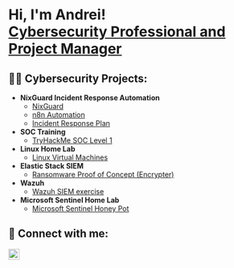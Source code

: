 <h1>Hi, I'm Andrei! <br/><a href="https://github.com/andcoa">Cybersecurity Professional and Project Manager</a></h1>

<h2>👨‍💻 Cybersecurity Projects:</h2>

- <b>NixGuard Incident Response Automation</b>
  - [NixGuard](https://github.com/andcoa/NixGuard/blob/main/README.md)
  - [n8n Automation](https://github.com/andcoa/n8n-automation)
  - [Incident Response Plan](https://github.com/andcoa/Incident-Response-Plan)
- <b>SOC Training</b>
  - [TryHackMe SOC Level 1](https://github.com/andcoa/SOC-Training)
- <b>Linux Home Lab</b>
  - [Linux Virtual Machines](https://github.com/andcoa)
- <b>Elastic Stack SIEM</b>
  - [Ransomware Proof of Concept (Encrypter)](https://github.com/andcoa)
- <b>Wazuh</b>
  - [Wazuh SIEM exercise](https://github.com/andcoa)
- <b>Microsoft Sentinel Home Lab</b>
  - [Microsoft Sentinel Honey Pot](https://github.com/andcoa)
    
<h2> 🤳 Connect with me:</h2>

[<img align="left" alt="JoshMadakor | LinkedIn" width="22px" src="https://cdn.jsdelivr.net/npm/simple-icons@v3/icons/linkedin.svg" />][linkedin]

[linkedin]: https://www.linkedin.com/in/andreicoa/

<!--
Here are some ideas to get you started:

- 🔭 I’m currently working on ...
- 🌱 I’m currently learning ...
- 👯 I’m looking to collaborate on ...
- 🤔 I’m looking for help with ...
- 💬 Ask me about ...
- 📫 How to reach me: ...
- 😄 Pronouns: ...
- ⚡ Fun fact: ...
-->
